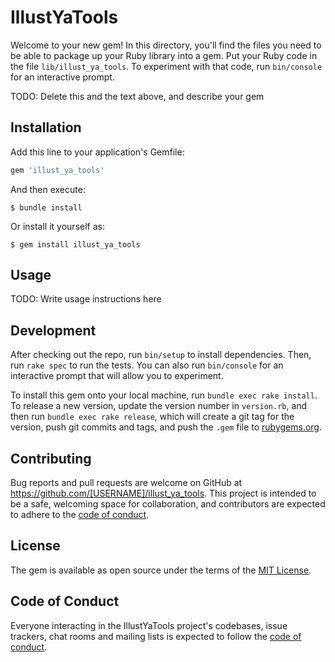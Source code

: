 # IllustYaTools

Welcome to your new gem! In this directory, you'll find the files you need to be able to package up your Ruby library into a gem. Put your Ruby code in the file `lib/illust_ya_tools`. To experiment with that code, run `bin/console` for an interactive prompt.

TODO: Delete this and the text above, and describe your gem

## Installation

Add this line to your application's Gemfile:

```ruby
gem 'illust_ya_tools'
```

And then execute:

    $ bundle install

Or install it yourself as:

    $ gem install illust_ya_tools

## Usage

TODO: Write usage instructions here

## Development

After checking out the repo, run `bin/setup` to install dependencies. Then, run `rake spec` to run the tests. You can also run `bin/console` for an interactive prompt that will allow you to experiment.

To install this gem onto your local machine, run `bundle exec rake install`. To release a new version, update the version number in `version.rb`, and then run `bundle exec rake release`, which will create a git tag for the version, push git commits and tags, and push the `.gem` file to [rubygems.org](https://rubygems.org).

## Contributing

Bug reports and pull requests are welcome on GitHub at https://github.com/[USERNAME]/illust_ya_tools. This project is intended to be a safe, welcoming space for collaboration, and contributors are expected to adhere to the [code of conduct](https://github.com/[USERNAME]/illust_ya_tools/blob/master/CODE_OF_CONDUCT.md).


## License

The gem is available as open source under the terms of the [MIT License](https://opensource.org/licenses/MIT).

## Code of Conduct

Everyone interacting in the IllustYaTools project's codebases, issue trackers, chat rooms and mailing lists is expected to follow the [code of conduct](https://github.com/[USERNAME]/illust_ya_tools/blob/master/CODE_OF_CONDUCT.md).
